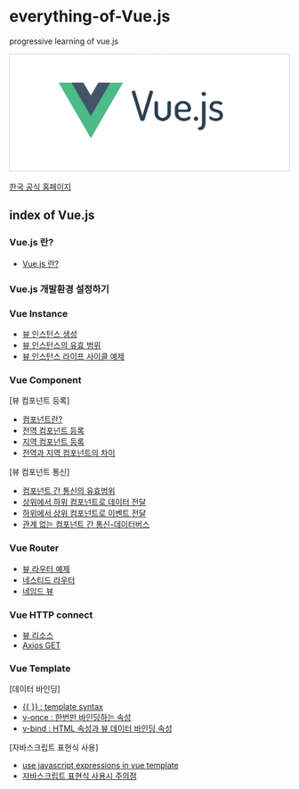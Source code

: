 # everything-of-Vue.js
progressive learning of vue.js

![logo](./img/logo.png)

[한국 공식 홈페이지](https://kr.vuejs.org/)

## index of Vue.js
### Vue.js 란?  
* [Vue.js 란?](https://github.com/huewilliams/everything-of-vue.js/blob/master/what%20is%20vue.js/vue.js%EB%9E%80.md)
  
### Vue.js 개발환경 설정하기  

### Vue Instance  
* [뷰 인스턴스 생성](https://github.com/huewilliams/everything-of-vue.js/blob/master/Vue%20Instance/book_do_it/%EB%B7%B0%20%EC%9D%B8%EC%8A%A4%ED%84%B4%EC%8A%A4%20%EC%83%9D%EC%84%B1/create_instance.html)
* [뷰 인스턴스의 유효 범위](https://github.com/huewilliams/everything-of-vue.js/blob/master/Vue%20Instance/book_do_it/%EB%B7%B0%20%EC%9D%B8%EC%8A%A4%ED%84%B4%EC%8A%A4%EC%9D%98%20%EC%9C%A0%ED%9A%A8%20%EB%B2%94%EC%9C%84/vue_effective_scope.html)
* [뷰 인스턴스 라이프 사이클 예제](https://github.com/huewilliams/everything-of-vue.js/tree/master/Vue%20Instance/book_do_it/%EB%B7%B0%20%EC%9D%B8%EC%8A%A4%ED%84%B4%EC%8A%A4%20%EB%9D%BC%EC%9D%B4%ED%94%84%20%EC%82%AC%EC%9D%B4%ED%81%B4)

### Vue Component
[뷰 컴포넌트 등록]
* [컴포넌트란?](https://github.com/huewilliams/everything-of-vue.js/blob/master/Vue%20Component/ReadMe.md)
* [전역 컴포넌트 등록](https://github.com/huewilliams/everything-of-vue.js/blob/master/Vue%20Component/%EC%A0%84%EC%97%AD%20%EC%BB%B4%ED%8F%AC%EB%84%8C%ED%8A%B8%20%EB%93%B1%EB%A1%9D/global_component.html)
* [지역 컴포넌트 등록](https://github.com/huewilliams/everything-of-vue.js/blob/master/Vue%20Component/%EC%A7%80%EC%97%AD%20%EC%BB%B4%ED%8F%AC%EB%84%8C%ED%8A%B8%20%EB%93%B1%EB%A1%9D/local_component.html)
* [전역과 지역 컴포넌트의 차이](https://github.com/huewilliams/everything-of-vue.js/blob/master/Vue%20Component/%EC%A0%84%EC%97%AD%EA%B3%BC%20%EC%A7%80%EC%97%AD%20%EC%BB%B4%ED%8F%AC%EB%84%8C%ED%8A%B8%EC%9D%98%20%EC%B0%A8%EC%9D%B4/two_components.html)  
  
[뷰 컴포넌트 통신]
* [컴포넌트 간 통신의 유효범위](https://github.com/huewilliams/everything-of-vue.js/blob/master/Vue%20Component/%EC%BB%B4%ED%8F%AC%EB%84%8C%ED%8A%B8%20%EA%B0%84%20%ED%86%B5%EC%8B%A0%EC%9D%98%20%EC%9C%A0%ED%9A%A8%20%EB%B2%94%EC%9C%84/component_scope.html)
* [상위에서 하위 컴포넌트로 데이터 전달](https://github.com/huewilliams/everything-of-vue.js/blob/master/Vue%20Component/%EC%83%81%EC%9C%84%EC%97%90%EC%84%9C%20%ED%95%98%EC%9C%84%20%EC%BB%B4%ED%8F%AC%EB%84%8C%ED%8A%B8%EB%A1%9C%20%EB%8D%B0%EC%9D%B4%ED%84%B0%20%EC%A0%84%EB%8B%AC%ED%95%98%EA%B8%B0/props_property.html)
* [하위에서 상위 컴포넌트로 이벤트 전달](https://github.com/huewilliams/everything-of-vue.js/blob/master/Vue%20Component/%ED%95%98%EC%9C%84%EC%97%90%EC%84%9C%20%EC%83%81%EC%9C%84%20%EC%BB%B4%ED%8F%AC%EB%84%8C%ED%8A%B8%EB%A1%9C%20%EC%9D%B4%EB%B2%A4%ED%8A%B8%20%EC%A0%84%EB%8B%AC/event_emit%26v-on.html)
* [관계 없는 컴포넌트 간 통신-데이터버스](https://github.com/huewilliams/everything-of-vue.js/blob/master/Vue%20Component/%EA%B4%80%EA%B3%84%20%EC%97%86%EB%8A%94%20%EC%BB%B4%ED%8F%AC%EB%84%8C%ED%8A%B8%20%EA%B0%84%20%ED%86%B5%EC%8B%A0(event-bus)/event_bus.html)

### Vue Router  
* [뷰 라우터 예제](https://github.com/huewilliams/everything-of-vue.js/blob/master/Vue%20Router/vue_router.html)
* [네스티드 라우터](https://github.com/huewilliams/everything-of-vue.js/blob/master/Vue%20Router/nested_router.html)
* [네임드 뷰](https://github.com/huewilliams/everything-of-vue.js/blob/master/Vue%20Router/named_view.html)
### Vue HTTP connect  
* [뷰 리소스](https://github.com/huewilliams/everything-of-vue.js/blob/master/HTTP_connect/vue_resource.html)
* [Axios GET](https://github.com/huewilliams/everything-of-vue.js/blob/master/HTTP_connect/Axios/GET/axios_get.html)
### Vue Template
[데이터 바인딩]
* [{{ }} : template syntax](https://github.com/huewilliams/everything-of-vue.js/blob/master/Vue%20Template/data_binding/template_syntax.html)
* [v-once : 한번만 바인딩하는 속성](https://github.com/huewilliams/everything-of-vue.js/blob/master/Vue%20Template/data_binding/v_once.html)
* [v-bind : HTML 속성과 뷰 데이터 바인딩 속성](https://github.com/huewilliams/everything-of-vue.js/blob/master/Vue%20Template/data_binding/v-bind.html)  
  
[자바스크립트 표현식 사용]
* [use javascript expressions in vue template](https://github.com/huewilliams/everything-of-vue.js/blob/master/Vue%20Template/javascript_expressions/template%2Bexpressions.html)
* [자바스크립트 표현식 사용시 주의점](https://github.com/huewilliams/everything-of-vue.js/blob/master/Vue%20Template/javascript_expressions/expressions_precautions.html)
